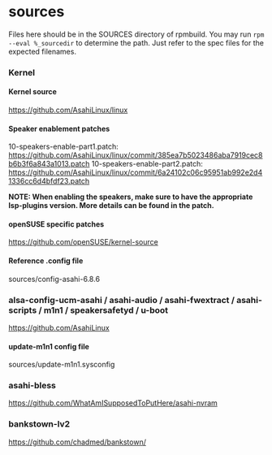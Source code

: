 # sources
Files here should be in the SOURCES directory of rpmbuild. You may run `rpm --eval %_sourcedir` to determine the path. Just refer to the spec files for the expected filenames. 

### Kernel

#### Kernel source
https://github.com/AsahiLinux/linux

#### Speaker enablement patches
10-speakers-enable-part1.patch: https://github.com/AsahiLinux/linux/commit/385ea7b5023486aba7919cec8b6b3f6a843a1013.patch
10-speakers-enable-part2.patch: https://github.com/AsahiLinux/linux/commit/6a24102c06c95951ab992e2d41336cc6d4bfdf23.patch

**NOTE: When enabling the speakers, make sure to have the appropriate lsp-plugins version. More details can be found in the patch.**

#### openSUSE specific patches
https://github.com/openSUSE/kernel-source

#### Reference .config file
sources/config-asahi-6.8.6

### alsa-config-ucm-asahi / asahi-audio / asahi-fwextract / asahi-scripts / m1n1 / speakersafetyd / u-boot
https://github.com/AsahiLinux

#### update-m1n1 config file
sources/update-m1n1.sysconfig

### asahi-bless
https://github.com/WhatAmISupposedToPutHere/asahi-nvram

### bankstown-lv2
https://github.com/chadmed/bankstown/


 
